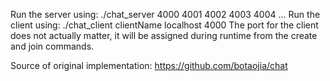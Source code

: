 Run the server using: ./chat_server 4000 4001 4002 4003 4004 ...
Run the client using: ./chat_client clientName localhost 4000
The port for the client does not actually matter, it will be assigned during runtime from the create and join commands.


Source of original implementation: https://github.com/botaojia/chat
